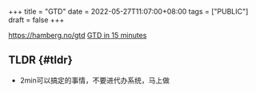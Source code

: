 +++
title = "GTD"
date = 2022-05-27T11:07:00+08:00
tags = ["PUBLIC"]
draft = false
+++

<https://hamberg.no/gtd>
[GTD in 15 minutes](</ox-hugo/hamberg.no-GTD in 15 minutes  A Pragmatic Guide to Getting Things Done.pdf>)


## TLDR {#tldr}

-   2min可以搞定的事情，不要进代办系统，马上做